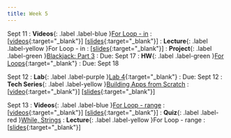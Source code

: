 ```yaml
---
title: Week 5
---
```


Sept 11
: **Videos**{: .label .label-blue }[For Loop - in](https://edstem.org/us/courses/41289/lessons/70994)
  : \[[videos](https://www.youtube.com/playlist?list=PLWGqLlpet_GTF7IAbka6r2SNUBqoxI-pS){:target="_blank"}\] \[[slides](https://docs.google.com/presentation/d/1aj3pQn10M0Dk_EBt3wHmJY_1tdZkbXdsFs9S8Vhky08){:target="_blank"}\]
: **Lecture**{: .label .label-yellow }For Loop - in
  : \[[slides](https://docs.google.com/presentation/d/1-Ockl1-qTJppLreyQs6U3zw0pEH-dLf4vg5Ji71P6D8){:target="_blank"}\]
: **Project**{: .label .label-green }[Blackjack: Part 3](https://edstem.org/us/courses/41289/lessons/75196)
  : Due: Sept 17
: **HW**{: .label .label-green }[For Loops](https://edstem.org/us/courses/41289/lessons/74863){:target="_blank"}
  : Due: Sept 18

Sept 12
: **Lab**{: .label .label-purple }[Lab 4](https://edstem.org/us/courses/41289/lessons/75232){:target="_blank"}
  : Due: Sept 12
: **Tech Series**{: .label .label-yellow }[Building Apps from Scratch](https://edstem.org/us/courses/41289/lessons/75494)
  : \[[video](https://drive.google.com/file/d/14o1Ih9EIIfXiiYyemVmcH79_RaQ_Bwac){:target="_blank"}\] \[[slides](https://docs.google.com/presentation/d/15Hq0UkQbHiUhlZO3dYzXSoKIy9AfhZPIi0fL361Nuag){:target="_blank"}\]

Sept 13
: **Videos**{: .label .label-blue }[For Loop - range](https://edstem.org/us/courses/41289/lessons/71001)
  : \[[videos](https://www.youtube.com/playlist?list=PLWGqLlpet_GRkRozmrY-4sUnPSqg--Ktn){:target="_blank"}\] \[[slides](https://docs.google.com/presentation/d/1Ls_VIgPQ2we86jsf_mAi62akAIlPkQdKBx70yko1pcI){:target="_blank"}\]
: **Quiz**{: .label .label-red }[While, Strings](https://edstem.org/us/courses/41289/lessons/75170)
: **Lecture**{: .label .label-yellow }For Loop - range
  : \[[slides](https://docs.google.com/presentation/d/19cmpNh8YFPPi-rfD1poTdGtjNOfi1DDElw9sNEooU_4){:target="_blank"}\]
